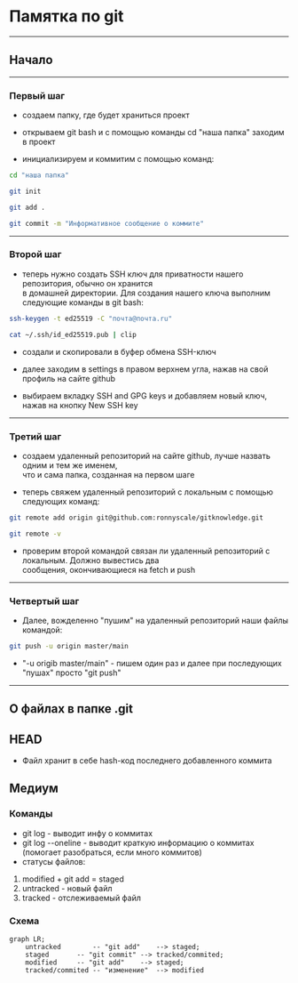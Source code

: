 # Памятка по git

---

## Начало

---

### Первый шаг

- создаем папку, где будет храниться проект

- открываем git bash и с помощью команды cd "наша папка" заходим в проект

- инициализируем и коммитим с помощью команд:

```bash
cd "наша папка"

git init

git add .

git commit -m "Информативное сообщение о коммите"
```

---

### Второй шаг

- теперь нужно создать SSH ключ для приватности нашего репозитория, обычно он хранится  
в домашней директории. Для создания нашего ключа выполним следующие команды в git bash:

```bash
ssh-keygen -t ed25519 -C "почта@почта.ru"

cat ~/.ssh/id_ed25519.pub | clip
```

- создали и скопировали в буфер обмена SSH-ключ

- далее заходим в settings в правом верхнем угла, нажав на свой профиль на сайте github

- выбираем вкладку SSH and GPG keys и добавляем новый ключ, нажав на кнопку New SSH key

---

### Третий шаг

- создаем удаленный репозиторий на сайте github, лучше назвать одним и тем же именем,  
что и сама папка, созданная на первом шаге

- теперь свяжем удаленный репозиторий с локальным с помощью следующих команд:

```bash
git remote add origin git@github.com:ronnyscale/gitknowledge.git

git remote -v
```

- проверим второй командой связан ли удаленный репозиторий с локальным. Должно вывестись два  
сообщения, окончивающиеся на fetch и push

---

### Четвертый шаг

- Далее, вожделенно "пушим" на удаленный репозиторий наши файлы командой:

```bash
git push -u origin master/main
```

- "-u origib master/main" - пишем один раз и далее при последующих "пушах" просто "git push"

---

## О файлах в папке .git

## HEAD

- Файл хранит в себе hash-код последнего добавленного коммита


## Медиум

### Команды

- git log - выводит инфу о коммитах
- git log --oneline - выводит краткую информацию о коммитах (помогает разобраться, если много коммитов)
- статусы файлов:
1. modified + git add = staged
2. untracked - новый файл
3. tracked - отслеживаемый файл

### Схема


```mermaid
graph LR;
	untracked        -- "git add"    --> staged;
	staged    	 -- "git commit" --> tracked/commited;
	modified  	 -- "git add"    --> staged;
	tracked/commited -- "изменение"  --> modified
```

